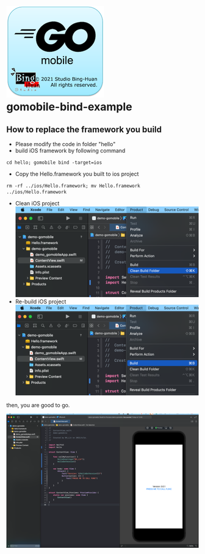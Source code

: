 ![](./icon.png)  
gomobile-bind-example
================================================

## How to replace the framework you build
- Please modify the code in folder "hello"  
- build iOS framework by following command 
```shellscript
cd hello; gomobile bind -target=ios
```
- Copy the Hello.framework you built to ios project 
```shellscript
rm -rf ../ios/Hello.framework; mv Hello.framework ../ios/Hello.framework
```

- Clean iOS project 
![](./pictures/clean_folder.png)
- Re-build iOS project 
![](./pictures/rebuild.png)

then, you are good to go. 

![](./pictures/overview_for_ios_project.png)
